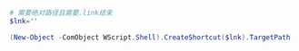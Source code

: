 ```powershell
# 需要绝对路径且需要.link结束
$lnk=''

(New-Object -ComObject WScript.Shell).CreateShortcut($lnk).TargetPath

```

